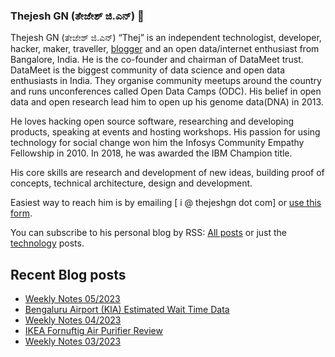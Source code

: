 ### Thejesh GN (ತೇಜೇಶ್ ಜಿ.ಎನ್) 👋

Thejesh GN (ತೇಜೇಶ್ ಜಿ.ಎನ್) “Thej” is an independent technologist, developer, hacker, maker, traveller, [blogger](https://thejeshgn.com/) and an open data/internet enthusiast from Bangalore, India. He is the co-founder and chairman of DataMeet trust. DataMeet is the biggest community of data science and open data enthusiasts in India. They organise community meetups around the country and runs unconferences called Open Data Camps (ODC). His belief in open data and open research lead him to open up his genome data(DNA) in 2013.

He loves hacking open source software, researching and developing products, speaking at events and hosting workshops. His passion for using technology for social change won him the Infosys Community Empathy Fellowship in 2010. In 2018, he was awarded the IBM Champion title.

His core skills are research and development of new ideas, building proof of concepts, technical architecture, design and development.

Easiest way to reach him is by emailing [ i @ thejeshgn dot com] or [use this form](https://thejeshgn.com/contact/).

You can subscribe to his personal blog by RSS: [All posts](https://feeds.thejeshgn.com/thejeshgn) or just the [technology](https://feeds.thejeshgn.com/technology) posts.

## Recent Blog posts
<!-- BLOG-POST-LIST:START -->
- [Weekly Notes 05/2023](https://thejeshgn.com/2023/02/03/weekly-notes-05-2023/)
- [Bengaluru Airport &lpar;KIA&rpar; Estimated Wait Time Data](https://thejeshgn.com/2023/01/28/bengaluru-airport-kia-estimated-wait-time-data/)
- [Weekly Notes 04/2023](https://thejeshgn.com/2023/01/27/weekly-notes-04-2023/)
- [IKEA Fornuftig Air Purifier Review](https://thejeshgn.com/2023/01/24/ikea-fornuftig-air-purifier-review/)
- [Weekly Notes 03/2023](https://thejeshgn.com/2023/01/20/weekly-notes-03-2023/)
<!-- BLOG-POST-LIST:END -->
